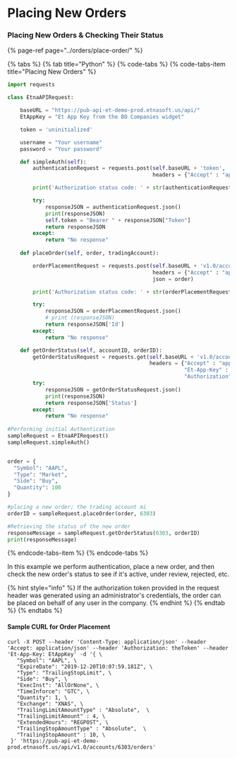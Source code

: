# Placing New Orders

### Placing New Orders  & Checking Their Status

{% page-ref page="../orders/place-order/" %}

{% tabs %}
{% tab title="Python" %}
{% code-tabs %}
{% code-tabs-item title="Placing New Orders" %}
```python
import requests

class EtnaAPIRequest:

	baseURL = "https://pub-api-et-demo-prod.etnasoft.us/api/"
	EtAppKey = "Et App Key from the BO Companies widget"

	token = 'uninitialized'

	username = "Your username"
	password = "Your password"

	def simpleAuth(self):
		authenticationRequest = requests.post(self.baseURL + 'token', 
											  headers = {"Accept" : "application/json", "Et-App-Key" : self.EtAppKey, "Username":self.username, "Password":self.password})

		print('Authorization status code: ' + str(authenticationRequest.status_code) + '\n')

		try:
			responseJSON = authenticationRequest.json()
			print(responseJSON)
			self.token = "Bearer " + responseJSON["Token"]
			return responseJSON
		except:
			return "No response"
		
	def placeOrder(self, order, tradingAccount):

		orderPlacementRequest = requests.post(self.baseURL + 'v1.0/accounts/' + str(tradingAccount) + '/orders',
											  headers = {"Accept" : "application/json", "Et-App-Key" : self.EtAppKey, "Authorization":self.token},
											  json = order)

		print('Authorization status code: ' + str(orderPlacementRequest.status_code) + '\n')

		try:
			responseJSON = orderPlacementRequest.json()
			# print (responseJSON)
			return responseJSON['Id']
		except:
			return "No response"

	def getOrderStatus(self, accountID, orderID):
		getOrderStatusRequest = requests.get(self.baseURL + 'v1.0/accounts/' + str(accountID) + '/orders/' + str(orderID),
											 headers = {"Accept" : "application/json", 
									  			 		"Et-App-Key" : self.EtAppKey, 
									  			 		"Authorization":self.token})
		try:
			responseJSON = getOrderStatusRequest.json()
			print(responseJSON)
			return responseJSON['Status']
		except:
			return "No response"
			
#Performing initial Authentication
sampleRequest = EtnaAPIRequest()
sampleRequest.simpleAuth()


order = {
  "Symbol": "AAPL",
  "Type": "Market",
  "Side": "Buy",
  "Quantity": 100
}

#placing a new order; the trading account mi
orderID = sampleRequest.placeOrder(order, 6303) 

#Retrieving the status of the new order
responseMessage = sampleRequest.getOrderStatus(6303, orderID)
print(responseMessage)
```
{% endcode-tabs-item %}
{% endcode-tabs %}

In this example we perform authentication, place a new order, and then check the new order's status to see if it's active, under review, rejected, etc.

{% hint style="info" %}
If the authorization token provided in the request header was generated using an administrator's credentials, the order can be placed on behalf of any user in the company.
{% endhint %}
{% endtab %}
{% endtabs %}

#### Sample CURL for Order Placement

```text
curl -X POST --header 'Content-Type: application/json' --header 'Accept: application/json' --header 'Authorization: theToken' --header 'Et-App-Key: EtAppKey' -d '{ \ 
   "Symbol": "AAPL", \ 
   "ExpireDate": "2019-12-20T10:07:59.181Z", \ 
   "Type": "TrailingStopLimit", \ 
   "Side": "Buy", \ 
   "ExecInst": "AllOrNone", \ 
   "TimeInforce": "GTC", \ 
   "Quantity": 1, \ 
   "Exchange": "XNAS", \ 
   "TrailingLimitAmountType" : "Absolute",  \ 
   "TrailingLimitAmount" : 4, \ 
   "ExtendedHours": "REGPOST", \ 
   "TrailingStopAmountType" : "Absolute",  \ 
   "TrailingStopAmount" : 10, \ 
 }' 'https://pub-api-et-demo-prod.etnasoft.us/api/v1.0/accounts/6303/orders'
```


